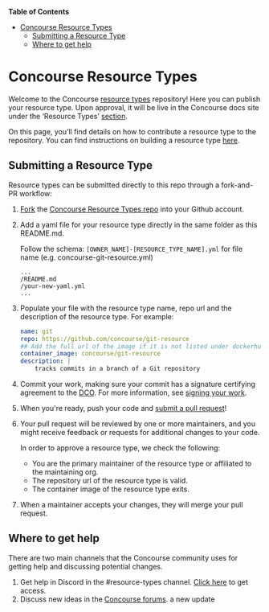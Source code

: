 <!-- START doctoc generated TOC please keep comment here to allow auto update -->
<!-- DON'T EDIT THIS SECTION, INSTEAD RE-RUN doctoc TO UPDATE -->
**Table of Contents** 

- [Concourse Resource Types](#concourse-resource-types)
  - [Submitting a Resource Type](#submitting-a-resource-type)
  - [Where to get help](#where-to-get-help)

<!-- END doctoc generated TOC please keep comment here to allow auto update -->

# Concourse Resource Types
Welcome to the Concourse [resource types](https://concourse-ci.org/resource-types.html) repository! Here you can publish your resource type. Upon approval, it will be live in the Concourse docs site under the ‘Resource Types’ [section](https://resource-types.concourse-ci.org/).

On this page, you’ll find details on how to contribute a resource type to the repository. You can find instructions on building a resource type [here](https://concourse-ci.org/implementing-resource-types.html). 

## Submitting a Resource Type
Resource types can be submitted directly to this repo through a fork-and-PR workflow:
1. [Fork](https://help.github.com/articles/fork-a-repo/) the [Concourse Resource Types repo](http://github.com/concourse/resource-types) into your Github account.
1. Add a yaml file for your resource type directly in the same folder as this README.md.

    Follow the schema: `[OWNER_NAME]-[RESOURCE_TYPE_NAME].yml` for file name (e.g. concourse-git-resource.yml)
    ```
    ...
    /README.md
    /your-new-yaml.yml
    ...
    ```

1. Populate your file with the resource type name, repo url and the description of the resource type. For example:
    ```yaml
    name: git
    repo: https://github.com/concourse/git-resource
    ## Add the full url of the image if it is not listed under dockerhub
    container_image: concourse/git-resource
    description: |
        tracks commits in a branch of a Git repository
    ```
1. Commit your work, making sure your commit has a signature certifying agreement to the [DCO](https://developercertificate.org). For more information, see [signing your work](https://github.com/concourse/concourse/blob/master/CONTRIBUTING.md#signing-your-work).
1. When you're ready, push your code and [submit a pull request](https://help.github.com/articles/creating-a-pull-request-from-a-fork/)!
1. Your pull request will be reviewed by one or more maintainers, and you might receive feedback or requests for additional changes to your code.
    
    In order to approve a resource type, we check the following:
    - You are the primary maintainer of the resource type or affiliated to the maintaining org.
    - The repository url of the resource type is valid.
    - The container image of the resource type exits.
1. When a maintainer accepts your changes, they will merge your pull request.

## Where to get help
There are two main channels that the Concourse community uses for getting help and discussing potential changes.
  1. Get help in Discord in the #resource-types channel. [Click here](https://discord.gg/MeRxXKW) to get access.
  1. Discuss new ideas in the [Concourse forums](http://discuss.concourse-ci.org/). a new update

